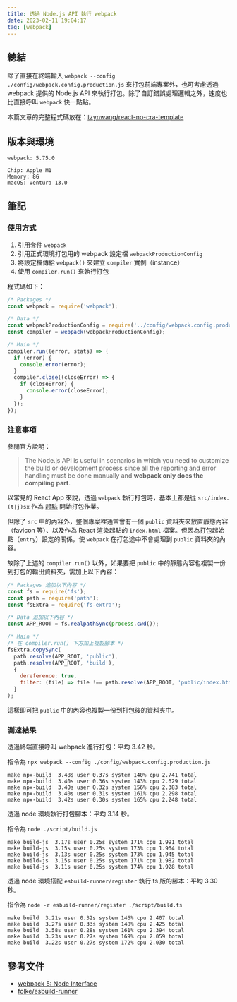 ```yaml
---
title: 透過 Node.js API 執行 webpack
date: 2023-02-11 19:04:17
tag: [webpack]
---
```


## 總結

除了直接在終端輸入 `webpack --config ./config/webpack.config.production.js` 來打包前端專案外，也可考慮透過 webpack 提供的 Node.js API 來執行打包。除了自訂錯誤處理邏輯之外，速度也比直接呼叫 `webpack` 快一點點。

本篇文章的完整程式碼放在：[tzynwang/react-no-cra-template](https://github.com/tzynwang/react-no-cra-template)

## 版本與環境

```plaintext
webpack: 5.75.0
```

```plaintext
Chip: Apple M1
Memory: 8G
macOS: Ventura 13.0
```

## 筆記

### 使用方式

1. 引用套件 `webpack`
2. 引用正式環境打包用的 webpack 設定檔 `webpackProductionConfig`
3. 將設定檔傳給 `webpack()` 來建立 `compiler` 實例（instance）
4. 使用 `compiler.run()` 來執行打包

程式碼如下：

```js
/* Packages */
const webpack = require('webpack');

/* Data */
const webpackProductionConfig = require('../config/webpack.config.production');
const compiler = webpack(webpackProductionConfig);

/* Main */
compiler.run((error, stats) => {
  if (error) {
    console.error(error);
  }
  compiler.close((closeError) => {
    if (closeError) {
      console.error(closeError);
    }
  });
});
```

### 注意事項

參閱官方說明：

> The Node.js API is useful in scenarios in which you need to customize the build or development process since all the reporting and error handling must be done manually and **webpack only does the compiling part**.

以常見的 React App 來說，透過 `webpack` 執行打包時，基本上都是從 `src/index.(t|j)sx` 作為 [起點](https://webpack.js.org/configuration/entry-context/#entry) 開始打包作業。

但除了 `src` 中的內容外，整個專案裡通常會有一個 `public` 資料夾來放置靜態內容（favicon 等）、以及作為 React 渲染起點的 `index.html` 檔案。但因為打包起始點（`entry`）設定的關係，使 `webpack` 在打包途中不會處理到 `public` 資料夾的內容。

故除了上述的 `compiler.run()` 以外，如果要把 `public` 中的靜態內容也複製一份到打包的輸出資料夾，需加上以下內容：

```js
/* Packages 追加以下內容 */
const fs = require('fs');
const path = require('path');
const fsExtra = require('fs-extra');

/* Data 追加以下內容 */
const APP_ROOT = fs.realpathSync(process.cwd());

/* Main */
/* 在 compiler.run() 下方加上複製腳本 */
fsExtra.copySync(
  path.resolve(APP_ROOT, 'public'),
  path.resolve(APP_ROOT, 'build'),
  {
    dereference: true,
    filter: (file) => file !== path.resolve(APP_ROOT, 'public/index.html'),
  }
);
```

這樣即可把 `public` 中的內容也複製一份到打包後的資料夾中。

### 測速結果

透過終端直接呼叫 webpack 進行打包：平均 3.42 秒。

指令為 `npx webpack --config ./config/webpack.config.production.js`

```plaintext
make npx-build  3.48s user 0.37s system 140% cpu 2.741 total
make npx-build  3.40s user 0.36s system 143% cpu 2.629 total
make npx-build  3.40s user 0.32s system 156% cpu 2.383 total
make npx-build  3.40s user 0.31s system 161% cpu 2.298 total
make npx-build  3.42s user 0.30s system 165% cpu 2.248 total
```

透過 node 環境執行打包腳本：平均 3.14 秒。

指令為 `node ./script/build.js`

```plaintext
make build-js  3.17s user 0.25s system 171% cpu 1.991 total
make build-js  3.15s user 0.25s system 173% cpu 1.964 total
make build-js  3.13s user 0.25s system 173% cpu 1.945 total
make build-js  3.15s user 0.25s system 171% cpu 1.982 total
make build-js  3.11s user 0.25s system 174% cpu 1.928 total
```

透過 node 環境搭配 `esbuild-runner/register` 執行 ts 版的腳本：平均 3.30 秒。

指令為 `node -r esbuild-runner/register ./script/build.ts`

```plaintext
make build  3.21s user 0.32s system 146% cpu 2.407 total
make build  3.27s user 0.33s system 148% cpu 2.425 total
make build  3.58s user 0.28s system 161% cpu 2.394 total
make build  3.23s user 0.27s system 169% cpu 2.059 total
make build  3.22s user 0.27s system 172% cpu 2.030 total
```

## 參考文件

- [webpack 5: Node Interface](https://webpack.js.org/api/node/)
- [folke/esbuild-runner](https://github.com/folke/esbuild-runner#zap-esbuild-runner-esr)
